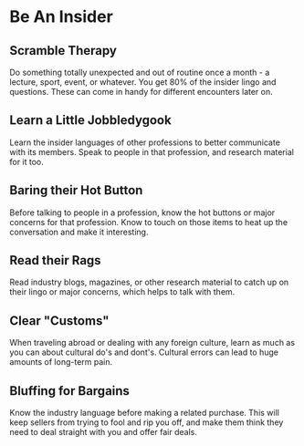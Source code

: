 # Be An Insider

## Scramble Therapy

Do something totally unexpected and out of routine once a month - a lecture, sport, event, or whatever. You get 80% of the insider lingo and questions. These can come in handy for different encounters later on.

## Learn a Little Jobbledygook

Learn the insider languages of other professions to better communicate with its members. Speak to people in that profession, and research material for it too.

## Baring their Hot Button

Before talking to people in a profession, know the hot buttons or major concerns for that profession. Know to touch on those items to heat up the conversation and make it interesting.

## Read their Rags

Read industry blogs, magazines, or other research material to catch up on their lingo or major concerns, which helps to talk with them.

## Clear "Customs"

When traveling abroad or dealing with any foreign culture, learn as much as you can about cultural do's and dont's. Cultural errors can lead to huge amounts of long-term pain.

## Bluffing for Bargains

Know the industry language before making a related purchase. This will keep sellers from trying to fool and rip you off, and make them think they need to deal straight with you and offer fair deals.
